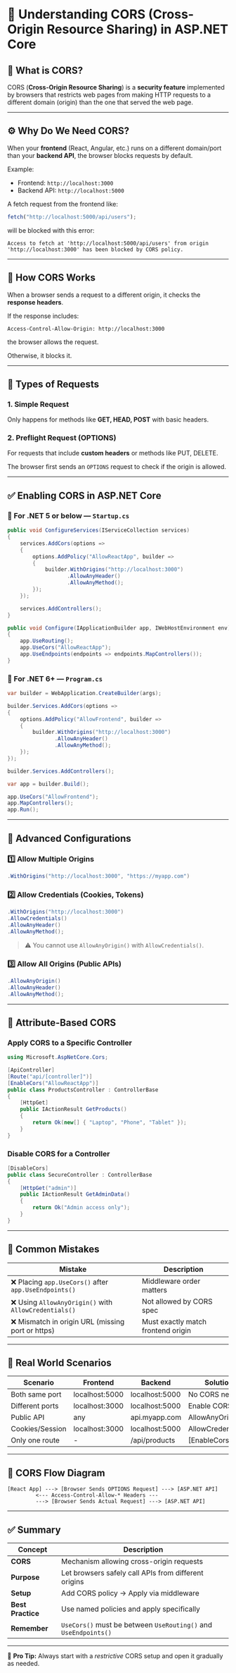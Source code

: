 # 🧠 Understanding CORS (Cross-Origin Resource Sharing) in ASP.NET Core

## 📘 What is CORS?
CORS (**Cross-Origin Resource Sharing**) is a **security feature** implemented by browsers that restricts web pages from making HTTP requests to a different domain (origin) than the one that served the web page.

---

## ⚙️ Why Do We Need CORS?
When your **frontend** (React, Angular, etc.) runs on a different domain/port than your **backend API**, the browser blocks requests by default.

Example:

- Frontend: `http://localhost:3000`
- Backend API: `http://localhost:5000`

A fetch request from the frontend like:
```js
fetch("http://localhost:5000/api/users");
```
will be blocked with this error:

```
Access to fetch at 'http://localhost:5000/api/users' from origin 'http://localhost:3000' has been blocked by CORS policy.
```

---

## 🧩 How CORS Works
When a browser sends a request to a different origin, it checks the **response headers**.

If the response includes:
```
Access-Control-Allow-Origin: http://localhost:3000
```
the browser allows the request.

Otherwise, it blocks it.

---

## 🧠 Types of Requests

### 1. Simple Request
Only happens for methods like **GET, HEAD, POST** with basic headers.

### 2. Preflight Request (OPTIONS)
For requests that include **custom headers** or methods like PUT, DELETE.

The browser first sends an `OPTIONS` request to check if the origin is allowed.

---

## ✅ Enabling CORS in ASP.NET Core

### 🔹 For .NET 5 or below — `Startup.cs`
```csharp
public void ConfigureServices(IServiceCollection services)
{
    services.AddCors(options =>
    {
        options.AddPolicy("AllowReactApp", builder =>
        {
            builder.WithOrigins("http://localhost:3000")
                   .AllowAnyHeader()
                   .AllowAnyMethod();
        });
    });

    services.AddControllers();
}

public void Configure(IApplicationBuilder app, IWebHostEnvironment env)
{
    app.UseRouting();
    app.UseCors("AllowReactApp");
    app.UseEndpoints(endpoints => endpoints.MapControllers());
}
```

### 🔹 For .NET 6+ — `Program.cs`
```csharp
var builder = WebApplication.CreateBuilder(args);

builder.Services.AddCors(options =>
{
    options.AddPolicy("AllowFrontend", builder =>
    {
        builder.WithOrigins("http://localhost:3000")
               .AllowAnyHeader()
               .AllowAnyMethod();
    });
});

builder.Services.AddControllers();

var app = builder.Build();

app.UseCors("AllowFrontend");
app.MapControllers();
app.Run();
```

---

## 🧩 Advanced Configurations

### 1️⃣ Allow Multiple Origins
```csharp
.WithOrigins("http://localhost:3000", "https://myapp.com")
```

### 2️⃣ Allow Credentials (Cookies, Tokens)
```csharp
.WithOrigins("http://localhost:3000")
.AllowCredentials()
.AllowAnyHeader()
.AllowAnyMethod();
```
> ⚠️ You cannot use `AllowAnyOrigin()` with `AllowCredentials()`.

### 3️⃣ Allow All Origins (Public APIs)
```csharp
.AllowAnyOrigin()
.AllowAnyHeader()
.AllowAnyMethod();
```

---

## 🧰 Attribute-Based CORS

### Apply CORS to a Specific Controller
```csharp
using Microsoft.AspNetCore.Cors;

[ApiController]
[Route("api/[controller]")]
[EnableCors("AllowReactApp")]
public class ProductsController : ControllerBase
{
    [HttpGet]
    public IActionResult GetProducts()
    {
        return Ok(new[] { "Laptop", "Phone", "Tablet" });
    }
}
```

### Disable CORS for a Controller
```csharp
[DisableCors]
public class SecureController : ControllerBase
{
    [HttpGet("admin")]
    public IActionResult GetAdminData()
    {
        return Ok("Admin access only");
    }
}
```

---

## 🧾 Common Mistakes

| Mistake | Description |
|----------|--------------|
| ❌ Placing `app.UseCors()` after `app.UseEndpoints()` | Middleware order matters |
| ❌ Using `AllowAnyOrigin()` with `AllowCredentials()` | Not allowed by CORS spec |
| ❌ Mismatch in origin URL (missing port or https) | Must exactly match frontend origin |

---

## 🧩 Real World Scenarios

| Scenario | Frontend | Backend | Solution |
|-----------|-----------|----------|-----------|
| Both same port | localhost:5000 | localhost:5000 | No CORS needed |
| Different ports | localhost:3000 | localhost:5000 | Enable CORS |
| Public API | any | api.myapp.com | AllowAnyOrigin() |
| Cookies/Session | localhost:3000 | localhost:5000 | AllowCredentials() |
| Only one route | - | /api/products | [EnableCors] |

---

## 🧭 CORS Flow Diagram

```text
[React App] ---> [Browser Sends OPTIONS Request] ---> [ASP.NET API]
         <--- Access-Control-Allow-* Headers ---
         ---> [Browser Sends Actual Request] ---> [ASP.NET API]
```

---

## ✅ Summary

| Concept | Description |
|----------|--------------|
| **CORS** | Mechanism allowing cross-origin requests |
| **Purpose** | Let browsers safely call APIs from different origins |
| **Setup** | Add CORS policy → Apply via middleware |
| **Best Practice** | Use named policies and apply specifically |
| **Remember** | `UseCors()` must be between `UseRouting()` and `UseEndpoints()` |

---

🧾 **Pro Tip:** Always start with a *restrictive* CORS setup and open it gradually as needed.
